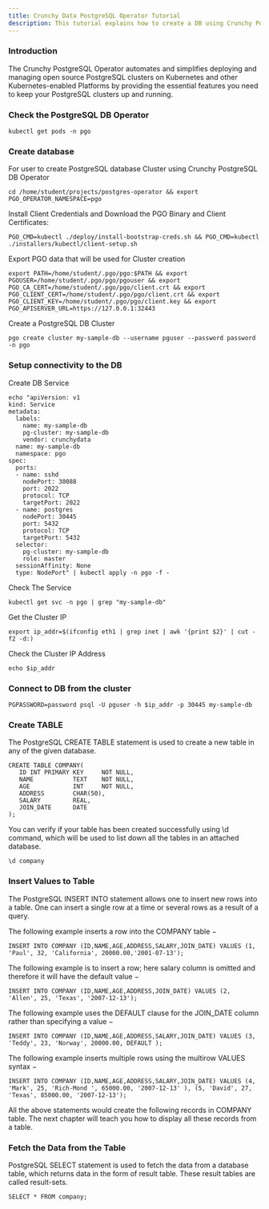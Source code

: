 ```yaml
---
title: Crunchy Data PostgreSQL Operator Tutorial
description: This tutorial explains how to create a DB using Crunchy PostgreSQL Operator
---
```


### Introduction

The Crunchy PostgreSQL Operator automates and simplifies deploying and managing open source PostgreSQL clusters on Kubernetes and other Kubernetes-enabled Platforms by providing the essential features you need to keep your PostgreSQL clusters up and running.

### Check the PostgreSQL DB Operator 

```execute
kubectl get pods -n pgo
```

### Create database

For user to create PostgreSQL database Cluster using Crunchy PostgreSQL DB Operator

```execute
cd /home/student/projects/postgres-operator && export PGO_OPERATOR_NAMESPACE=pgo 
```

Install Client Credentials and Download the PGO Binary and Client Certificates:

```execute
PGO_CMD=kubectl ./deploy/install-bootstrap-creds.sh && PGO_CMD=kubectl ./installers/kubectl/client-setup.sh
```

Export PGO data that will be used for Cluster creation

```execute
export PATH=/home/student/.pgo/pgo:$PATH && export PGOUSER=/home/student/.pgo/pgo/pgouser && export PGO_CA_CERT=/home/student/.pgo/pgo/client.crt && export PGO_CLIENT_CERT=/home/student/.pgo/pgo/client.crt && export PGO_CLIENT_KEY=/home/student/.pgo/pgo/client.key && export PGO_APISERVER_URL=https://127.0.0.1:32443
```
Create a PostgreSQL DB Cluster 

```execute
pgo create cluster my-sample-db --username pguser --password password -n pgo
```

### Setup connectivity to the DB
Create DB Service
```execute
echo "apiVersion: v1
kind: Service
metadata:
  labels:
    name: my-sample-db
    pg-cluster: my-sample-db
    vendor: crunchydata
  name: my-sample-db
  namespace: pgo
spec:
  ports:
  - name: sshd
    nodePort: 30088
    port: 2022
    protocol: TCP
    targetPort: 2022
  - name: postgres
    nodePort: 30445
    port: 5432
    protocol: TCP
    targetPort: 5432
  selector:
    pg-cluster: my-sample-db
    role: master
  sessionAffinity: None
  type: NodePort" | kubectl apply -n pgo -f -
```
Check The Service 
```execute
kubectl get svc -n pgo | grep "my-sample-db"
```

Get the Cluster IP
```execute
export ip_addr=$(ifconfig eth1 | grep inet | awk '{print $2}' | cut -f2 -d:)
```
Check the Cluster IP Address
```execute
echo $ip_addr
```

### Connect to DB from the cluster
```execute
PGPASSWORD=password psql -U pguser -h $ip_addr -p 30445 my-sample-db
```
### Create TABLE
The PostgreSQL CREATE TABLE statement is used to create a new table in any of the given database.
```execute
CREATE TABLE COMPANY(
   ID INT PRIMARY KEY     NOT NULL,
   NAME           TEXT    NOT NULL,
   AGE            INT     NOT NULL,
   ADDRESS        CHAR(50),
   SALARY         REAL,
   JOIN_DATE	  DATE
);
```

You can verify if your table has been created successfully using \d command, which will be used to list down all the tables in an attached database.

```execute
\d company
```
### Insert Values to Table

The PostgreSQL INSERT INTO statement allows one to insert new rows into a table. One can insert a single row at a time or several rows as a result of a query.

The following example inserts a row into the COMPANY table −
```execute
INSERT INTO COMPANY (ID,NAME,AGE,ADDRESS,SALARY,JOIN_DATE) VALUES (1, 'Paul', 32, 'California', 20000.00,'2001-07-13');
```
The following example is to insert a row; here salary column is omitted and therefore it will have the default value −
```execute
INSERT INTO COMPANY (ID,NAME,AGE,ADDRESS,JOIN_DATE) VALUES (2, 'Allen', 25, 'Texas', '2007-12-13');
```
The following example uses the DEFAULT clause for the JOIN_DATE column rather than specifying a value −
```execute
INSERT INTO COMPANY (ID,NAME,AGE,ADDRESS,SALARY,JOIN_DATE) VALUES (3, 'Teddy', 23, 'Norway', 20000.00, DEFAULT );
```
The following example inserts multiple rows using the multirow VALUES syntax −
```execute
INSERT INTO COMPANY (ID,NAME,AGE,ADDRESS,SALARY,JOIN_DATE) VALUES (4, 'Mark', 25, 'Rich-Mond ', 65000.00, '2007-12-13' ), (5, 'David', 27, 'Texas', 85000.00, '2007-12-13');
```
All the above statements would create the following records in COMPANY table. The next chapter will teach you how to display all these records from a table.

### Fetch the Data from the Table
PostgreSQL SELECT statement is used to fetch the data from a database table, which returns data in the form of result table. These result tables are called result-sets.

```execute
SELECT * FROM company;
```
